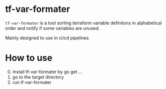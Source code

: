 # tf-var-formater
`tf-var-formater` is a tool sorting terraform variable definitons in alphabetical order and notify if some
variables are unused.

Mainly designed to use in ci/cd pipelines

# How to use
<!-- TODO fix it -->
0. Install tf-var-formater by go get ...
1. go to the target directory
2. run tf-var-formater